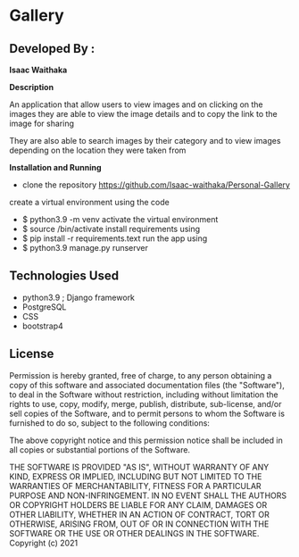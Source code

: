 # Gallery

## Developed By :

**Isaac Waithaka**

**Description**

An application that allow users to view images and on clicking on the images they are able to view the image details and to copy the link to the image for sharing

They are also able to search images by their category and to view images depending on the location they were taken from

**Installation and Running**
* clone the repository https://github.com/Isaac-waithaka/Personal-Gallery

create a virtual environment using the code
* $ python3.9 -m venv <name of your environment>
activate the virtual environment
* $ source <name of your environment>/bin/activate
install requirements using
* $ pip install -r requirements.text
run the app using
* $ python3.9 manage.py runserver


## Technologies Used
* python3.9 ; Django framework
* PostgreSQL
* CSS
* bootstrap4


## License
Permission is hereby granted, free of charge, to any person obtaining a copy of this software and associated documentation files (the "Software"), to deal in the Software without restriction, including without limitation the rights to use, copy, modify, merge, publish, distribute, sub-license, and/or sell copies of the Software, and to permit persons to whom the Software is furnished to do so, subject to the following conditions:

The above copyright notice and this permission notice shall be included in all copies or substantial portions of the Software.

THE SOFTWARE IS PROVIDED "AS IS", WITHOUT WARRANTY OF ANY KIND, EXPRESS OR IMPLIED, INCLUDING BUT NOT LIMITED TO THE WARRANTIES OF MERCHANTABILITY, FITNESS FOR A PARTICULAR PURPOSE AND NON-INFRINGEMENT. IN NO EVENT SHALL THE AUTHORS OR COPYRIGHT HOLDERS BE LIABLE FOR ANY CLAIM, DAMAGES OR OTHER LIABILITY, WHETHER IN AN ACTION OF CONTRACT, TORT OR OTHERWISE, ARISING FROM, OUT OF OR IN CONNECTION WITH THE SOFTWARE OR THE USE OR OTHER DEALINGS IN THE SOFTWARE. Copyright (c) 2021
